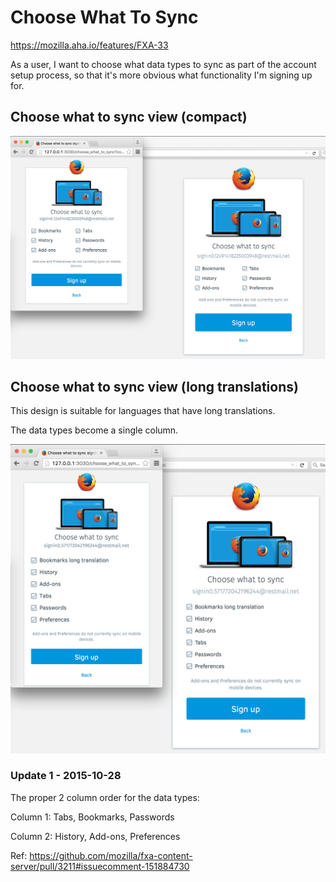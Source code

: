 
Choose What To Sync
======================

https://mozilla.aha.io/features/FXA-33

As a user, I want to choose what data types to sync as part
 of the account setup process, so that it's more obvious what
 functionality I'm signing up for.

## Choose what to sync view (compact)

![](design1-compact.png)

## Choose what to sync view (long translations)

This design is suitable for languages that have long translations. 

The data types become a single column. 

![](design1-translation.png)

### Update 1 - 2015-10-28

The proper 2 column order for the data types: 

Column 1: Tabs, Bookmarks, Passwords 

Column 2: History, Add-ons, Preferences

Ref: https://github.com/mozilla/fxa-content-server/pull/3211#issuecomment-151884730
